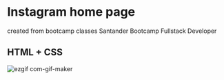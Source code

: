 # Instagram home page
created from bootcamp classes Santander Bootcamp Fullstack Developer


## HTML + CSS

![ezgif com-gif-maker](https://user-images.githubusercontent.com/25533217/182448237-16c07aba-1509-4117-afca-ac8eaa2ac11b.gif)
